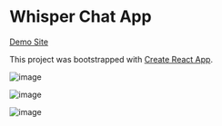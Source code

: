 # Whisper Chat App

[Demo Site](https://nanoparty.github.io/whisper-deploy/)

This project was bootstrapped with [Create React App](https://github.com/facebook/create-react-app).

![image](https://user-images.githubusercontent.com/39596241/128611450-fcea58ac-7d80-4b0e-b7f3-7cee7f3f3198.png)

![image](https://user-images.githubusercontent.com/39596241/128611491-ace64fa6-125b-4ef2-babd-711e73a6329d.png)

![image](https://user-images.githubusercontent.com/39596241/128611543-c6ebc282-cebe-45c8-a507-737398799b24.png)




